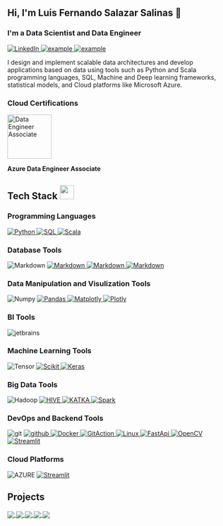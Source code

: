 ## Hi, I'm Luis Fernando Salazar Salinas 👋

### **I'm a Data Scientist and Data Engineer** 

<p>
   <a href="www.linkedin.com/in/luis-fernando-salazar-salazar" target="_blank">
    <img alt="LinkedIn" src="https://img.shields.io/badge/LinkedIn-0077B5?style=for-the-badge&logo=linkedin&logoColor=white">
  </a>   
  <a href="mailto:lf.salazarsalinas@gmail.com?subject=Feedback%20From%20Github&body=Hello," target="_blank">
  <img src="https://img.shields.io/badge/Gmail-D14836?style=for-the-badge&logo=gmail&logoColor=white" alt="example"/>
  </a>  
  <a href="https://twitter.com/luisfe819" target="_blank">
      <img src="https://img.shields.io/badge/Twitter-1DA1F2.svg?style=for-the-badge&logo=twitter&logoColor=white" alt="example"/>
    </a>
 
</p>

<p >
	I design and implement scalable data architectures and develop applications based on data using tools such as Python and Scala programming languages, SQL, Machine and Deep learning frameworks, statistical models, and Cloud platforms like Microsoft Azure. 
</p>

### Cloud Certifications
<p>
	<a href="https://learn.microsoft.com/api/credentials/share/en-us/LuisSalazar-1545/F56A30CDA24B82C5?sharingId=B5C53752202ED18B" target="_blank">
		<img alt="Data Engineer Associate" src="https://learn.microsoft.com/media/learn/certification/badges/microsoft-certified-associate-badge.svg?branch=main" width = 100px
			height = 100px>
	</a> 

 <strong>Azure Data Engineer Associate</strong>
</p>

## Tech Stack <img src = "https://media2.giphy.com/media/QssGEmpkyEOhBCb7e1/giphy.gif?cid=ecf05e47a0n3gi1bfqntqmob8g9aid1oyj2wr3ds3mg700bl&rid=giphy.gif" width = 32px height = 32px> 

### Programming Languages 
<p align="left">
  <a href="https://www.python.org" target="_blank">
    <img alt="Python" src="https://img.shields.io/badge/Python-3776AB?style=for-the-badge&logo=python&logoColor=white">
  </a>
  
  <a href="https://www.mysql.com/">
	<img alt="SQL" src="https://img.shields.io/badge/SQL-CC2927?style=for-the-badge&logo=microsoft%20sql%20server&logoColor=white">
  </a>

  <a href="" target="_blank">
    <img alt="Scala" src="https://img.shields.io/badge/scala-%23DC322F.svg?style=for-the-badge&logo=scala&logoColor=white">
  </a>
 
</p>

### Database Tools
<p
     <a href="" target="_blank">
    <img alt="Markdown" src="https://img.shields.io/badge/postgres-%23316192.svg?style=for-the-badge&logo=postgresql&logoColor=white">
  </a>
  
  <a href="" target="_blank">
    <img alt="Markdown" src="https://img.shields.io/badge/Microsoft%20SQL%20Sever-CC2927?style=for-the-badge&logo=microsoft%20sql%20server&logoColor=white">
  </a>
  <a href="" target="_blank">
    <img alt="Markdown" src="https://img.shields.io/badge/MongoDB-%234ea94b.svg?style=for-the-badge&logo=mongodb&logoColor=white">
  </a>
  
  <a href="" target="_blank">
    <img alt="Markdown" src="https://img.shields.io/badge/cassandra-%231287B1.svg?style=for-the-badge&logo=apache-cassandra&logoColor=white)">
  </a>

</p>

### Data Manipulation and Visulization Tools
<p  
  <a href="https://numpy.org/" target="_blank">
    <img alt="Numpy" src="https://img.shields.io/badge/Numpy-777BB4?style=for-the-badge&logo=numpy&logoColor=white">
  </a>

   <a href="https://pandas.pydata.org/" target="_blank">
    <img alt="Pandas" src="https://img.shields.io/badge/Pandas-2C2D72?style=for-the-badge&logo=pandas&logoColor=white">
  </a>
  <a href="" target="_blank">
    <img alt="Matplotly" src="https://img.shields.io/badge/Matplotlib-%23ffffff.svg?style=for-the-badge&logo=Matplotlib&logoColor=black">
  </a>
  
   <a href="https://plotly.com/" target="_blank">
    <img alt="Plotly" src="https://img.shields.io/badge/Plotly-239120?style=for-the-badge&logo=plotly&logoColor=white">
  </a>
  
 </p>

### BI Tools
<p  
  <a href="" target="_blank">
    <img src="https://img.shields.io/badge/PowerBI-F2C811?style=for-the-badge&logo=Power%20BI&logoColor=white" alt="jetbrains" />
  </a>
</p>

### Machine Learning Tools
<p
   <a href="" target="_blank">
    <img alt="Tensor" src="https://img.shields.io/badge/TensorFlow-FF6F00?style=for-the-badge&logo=tensorflow&logoColor=white">
  </a>

   <a href="https://scikit-learn.org/" target="_blank">
    <img alt="Scikit" src="https://img.shields.io/badge/scikit_learn-F7931E?style=for-the-badge&logo=scikit-learn&logoColor=white">
   </a>

   <a href="https://keras.io/" target="_blank">
    <img alt="Keras" src="https://img.shields.io/badge/Keras-D00000?style=for-the-badge&logo=Keras&logoColor=white">
   </a>

 </p>

### Big Data Tools
<p
   <a href="" target="_blank">
    <img alt="Hadoop" src="https://img.shields.io/badge/Apache%20Hadoop-66CCFF?style=for-the-badge&logo=apachehadoop&logoColor=black">
  </a>

   <a href="" target="_blank">
    <img alt="HIVE" src="https://img.shields.io/badge/Apache%20Hive-FDEE21?style=for-the-badge&logo=apachehive&logoColor=black">
   </a>

   <a href="" target="_blank">
    <img alt="KATKA" src="https://img.shields.io/badge/Apache%20Kafka-000?style=for-the-badge&logo=apachekafka">
   </a>
   
   <a href="" target="_blank">
    <img alt="Spark" src="https://img.shields.io/badge/Apache%20Spark-FDEE21?style=flat-square&logo=apachespark&logoColor=black">
   </a>

 </p>

### DevOps and Backend Tools
<p
  
  <a href="https://git-scm.com/" target="_blank">
    <img src="https://img.shields.io/badge/git-F05032.svg?style=for-the-badge&logo=git&logoColor=white"
      alt="git"/>
  </a>
  <a href="https://github.com/ELanza-48" target="_blank">
    <img src="https://img.shields.io/badge/github-181717.svg?style=for-the-badge&logo=github&logoColor=white" alt="github" />
  </a>
  <a href="https://docker.com/" target="_blank">
    <img alt="Docker" src="https://img.shields.io/badge/Docker-blue.svg?&style=for-the-badge&logo=Docker&logoColor=white">
  </a>
  <a href="" target="_blank">
    <img alt="GitAction" src="https://img.shields.io/badge/github%20actions-%232671E5.svg?style=for-the-badge&logo=githubactions&logoColor=white">
  </a>
  <a href="https://linux.com/" target="_blank">
    <img alt="Linux" src="https://img.shields.io/badge/Linux-FCC624?style=for-the-badge&logo=linux&logoColor=black">
  </a>
   <a href="" target="_blank">
    <img alt="FastApi" src="https://img.shields.io/badge/FastAPI-005571?style=for-the-badge&logo=fastapi">
  </a>
  <a href="https://opencv.org/" target="_blank">
    <img alt="OpenCV" src="https://img.shields.io/badge/OpenCV-27338e?style=for-the-badge&logo=OpenCV&logoColor=white">
  </a>
  <a href="https://streamlit.io/" target="_blank">
    <img alt="Streamlit" src="https://img.shields.io/badge/Streamlit-FF4B4B?style=for-the-badge&logo=Streamlit&logoColor=white">
  </a>
  
</p>

### Cloud Platforms
<p
   
  <a href="" target="_blank">
    <img alt="AZURE" src="https://img.shields.io/badge/azure-%230072C6.svg?style=for-the-badge&logo=microsoftazure&logoColor=white">
  </a>
  <a href="https://streamlit.io/" target="_blank">
    <img alt="Streamlit" src="https://img.shields.io/badge/Streamlit-Cloud-FF4B4B?style=for-the-badge&logo=Streamlit&logoColor=white">
  </a>
  
</p> 

## Projects
<a href="https://github.com/Luissalazarsalinas/Corn-Leaf-Diseases-Detection">
       <!-- [![Readme Card](https://github-readme-stats.vercel.app/api/pin/?username=Luissalazarsalinas&repo=Corn-Leaf-Diseases-Detection)](https://github.com/Luissalazarsalinas/Corn- 
        Leaf-Diseases-Detection) -->
  <img align="center" src="https://github-readme-stats.vercel.app/api/pin/?username=Luissalazarsalinas&repo=Corn-Leaf-Diseases-Detection&theme=dark" />
</a>  

<a href="https://github.com/Luissalazarsalinas/Churn-detection">
  <img align="center" src="https://github-readme-stats.vercel.app/api/pin/?username=Luissalazarsalinas&repo=Churn-detection&theme=dark" />
</a> 

<a href="https://github.com/Luissalazarsalinas/Fraud-Detection">
  <img align="center" src="https://github-readme-stats.vercel.app/api/pin/?username=Luissalazarsalinas&repo=Fraud-Detection&theme=dark" />
</a> 

<a href="https://github.com/Luissalazarsalinas/Stock-Volatility-Forecast">
  <img align="center" src="https://github-readme-stats.vercel.app/api/pin/?username=Luissalazarsalinas&repo=Stock-Volatility-Forecast&theme=dark" />
</a> 

<a href="https://github.com/Luissalazarsalinas/Avocado-Yield-Prediction">
  <img align="center" src="https://github-readme-stats.vercel.app/api/pin/?username=Luissalazarsalinas&repo=Avocado-Yield-Prediction&theme=dark" />
</a> 
